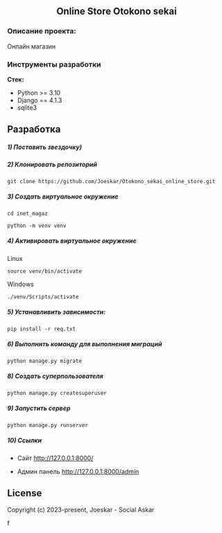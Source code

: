 <h2 align="center">Online Store Otokono sekai</h2>

### Описание проекта:

Онлайн магазин

### Инструменты разработки

**Стек:**

- Python >= 3.10
- Django == 4.1.3
- sqlite3

## Разработка

##### 1) Поставить звездочку)

##### 2) Клонировать репозиторий

    git clone https://github.com/Joeskar/Otokono_sekai_online_store.git

##### 3) Создать виртуальное окружение

    cd inet_magaz
    
    python -m venv venv

##### 4) Активировать виртуальное окружение

Linux

    source venv/bin/activate

Windows

    ./venv/Scripts/activate

##### 5) Устанавливить зависимости:

    pip install -r req.txt

##### 6) Выполнить команду для выполнения миграций

    python manage.py migrate

##### 8) Создать суперпользователя

    python manage.py createsuperuser

##### 9) Запустить сервер

    python manage.py runserver

##### 10) Ссылки

- Сайт http://127.0.0.1:8000/

- Админ панель http://127.0.0.1:8000/admin

## License

Copyright (c) 2023-present, Joeskar - Social Askar

f
